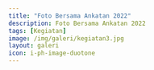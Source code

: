```yaml
---
title: "Foto Bersama Ankatan 2022"
description: Foto Bersama Ankatan 2022
tags: [Kegiatan]
image: /img/galeri/kegiatan3.jpg
layout: galeri
icon: i-ph-image-duotone
---
```

